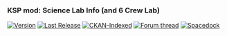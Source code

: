 ### KSP mod: Science Lab Info (and 6 Crew Lab)
[![Version](https://img.shields.io/github/release/yalov/ScienceLabInfo.svg?label=Version&colorB=4CC61E)](https://github.com/yalov/ScienceLabInfo/releases) 
[![Last Release](https://img.shields.io/github/release-date/yalov/ScienceLabInfo.svg?label=Last%20Release&colorB=99C611)](https://github.com/yalov/ScienceLabInfo/releases) 
[![CKAN-Indexed](https://img.shields.io/badge/CKAN-Indexed-yellowgreen.svg)](https://github.com/KSP-CKAN/CKAN)
[![Forum thread](https://img.shields.io/badge/Link-Forum%20thread-blue.svg)](https://forum.kerbalspaceprogram.com/index.php?/topic/179385-*) 
[![Spacedock](https://img.shields.io/badge/Link-Spacedock-blue.svg)](https://spacedock.info/mod/1989)